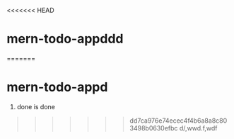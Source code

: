 <<<<<<< HEAD
# mern-todo-appddd
=======
# mern-todo-appd

1. done is done
>>>>>>> dd7ca976e74ecec4f4b6a8a8c803498b0630efbc
d/,wwd.f,wdf